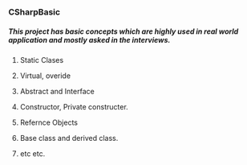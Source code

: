 ### CSharpBasic
 ##### This project has basic concepts which are highly used in real world application and mostly asked in the interviews.  

1) Static Clases

2) Virtual, overide 

3) Abstract and Interface

4) Constructor, Private constructer. 

5) Refernce Objects

6) Base class and derived class. 

7) etc etc. 
